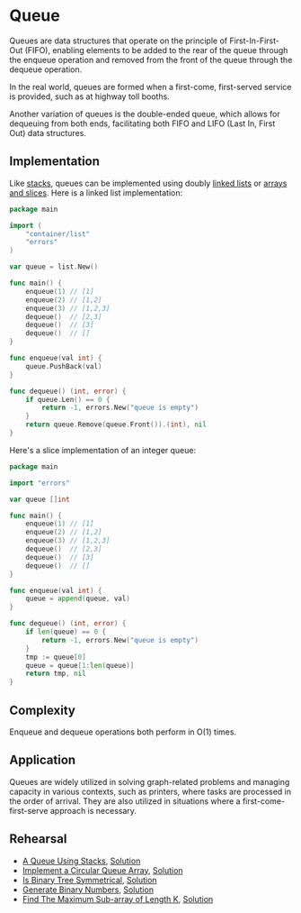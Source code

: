 # Queue

Queues are data structures that operate on the principle of First-In-First-Out (FIFO), enabling elements to be added to the rear of the queue through the enqueue operation and removed from the front of the queue through the dequeue operation.

In the real world, queues are formed when a first-come, first-served service is provided, such as at highway toll booths.

Another variation of queues is the double-ended queue, which allows for dequeuing from both ends, facilitating both FIFO and LIFO (Last In, First Out) data structures.

## Implementation

Like [stacks](../stack), queues can be implemented using doubly [linked lists](../linkedlist/) or [arrays and slices](../array/). Here is a linked list implementation:

```Go
package main

import (
	"container/list"
	"errors"
)

var queue = list.New()

func main() {
	enqueue(1) // [1]
	enqueue(2) // [1,2]
	enqueue(3) // [1,2,3]
	dequeue()  // [2,3]
	dequeue()  // [3]
	dequeue()  // []
}

func enqueue(val int) {
	queue.PushBack(val)
}

func dequeue() (int, error) {
	if queue.Len() == 0 {
		return -1, errors.New("queue is empty")
	}
	return queue.Remove(queue.Front()).(int), nil
}
```

Here's a slice implementation of an integer queue:

```Go
package main

import "errors"

var queue []int

func main() {
	enqueue(1) // [1]
	enqueue(2) // [1,2]
	enqueue(3) // [1,2,3]
	dequeue()  // [2,3]
	dequeue()  // [3]
	dequeue()  // []
}

func enqueue(val int) {
	queue = append(queue, val)
}

func dequeue() (int, error) {
	if len(queue) == 0 {
		return -1, errors.New("queue is empty")
	}
	tmp := queue[0]
	queue = queue[1:len(queue)]
	return tmp, nil
}
```

## Complexity

Enqueue and dequeue operations both perform in O(1) times.

## Application

Queues are widely utilized in solving graph-related problems and managing capacity in various contexts, such as printers, where tasks are processed in the order of arrival. They are also utilized in situations where a first-come-first-serve approach is necessary.

## Rehearsal

* [A Queue Using Stacks](./queue_using_stacks_test.go), [Solution](./queue_using_stacks.go)
* [Implement a Circular Queue Array](./circular_queue_using_array_test.go), [Solution](./circular_queue_using_array.go)
* [Is Binary Tree Symmetrical](./is_tree_symmetrical_test.go), [Solution](./is_tree_symmetrical.go)
* [Generate Binary Numbers](./generate_binary_numbers_test.go), [Solution](./generate_binary_numbers.go)
* [Find The Maximum Sub-array of Length K](./maximum_of_sub_arrays_test.go), [Solution](./maximum_of_sub_arrays.go)
